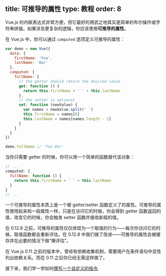 title: 可推导的属性
type: 教程
order: 8
---

Vue.js 的内联表达式非常方便，但它最好的用武之地其实是简单的布尔操作或字符串拼接。如果涉及更复杂的逻辑，你应该使用**可推导的属性**。

在 Vue.js 中，你可以通过 `computed` 选项定义可推导的属性：

``` js
var demo = new Vue({
  data: {
    firstName: 'Foo',
    lastName: 'Bar'
  },
  computed: {
    fullName: {
      // the getter should return the desired value
      get: function () {
        return this.firstName + ' ' + this.lastName
      },
      // the setter is optional
      set: function (newValue) {
        var names = newValue.split(' ')
        this.firstName = names[0]
        this.lastName = names[names.length - 1]
      }
    }
  }
})

demo.fullName // 'Foo Bar'
```

当你只需要 getter 的时候，你可以用一个简单的函数替代该对象：

``` js
// ...
computed: {
  fullName: function () {
    return this.firstName + ' ' + this.lastName 
  }    
}
// ...
```

一个可推导的属性本质上是一个被 getter/setter 函数定义了的属性。可推导的属性使用起来和一般属性一样，只是在访问它的时候，你会得到 getter 函数返回的值，改变它的时候，你会触发 setter 函数并接收新赋的值。

在 0.12.8 之前，可推导的属性仅仅体现为一个取值的行为——每次你访问它的时候，取值函数都会重新评估。在 0.12.8 中我们做了改进——可推导的属性会被缓存并在必要的情况下做“懒评估”。

<p class="tip">在 Vue.js 0.11 之前的版本中，曾经有依赖收集机制，需要用户在条件语句中显性列出依赖关系。而在 0.11 之后你已经无需这样做了。</p>

接下来，我们学一学如何[撰写一个自定义的指令](../guide/custom-directive.html).

